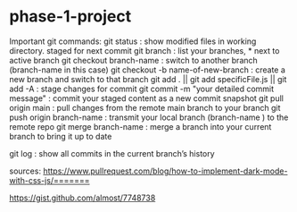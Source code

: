 # phase-1-project
Important git commands:
git status : show modified files in working directory. staged for next commit
git branch : list your branches, * next to active branch
git checkout branch-name : switch to another branch (branch-name in this case)
git checkout -b name-of-new-branch : create a new branch and switch to that branch
git add . || git add specificFile.js || git add -A : stage changes for commit
git commit -m "your detailed commit message" : commit your staged content as a new commit snapshot
git pull origin main : pull changes from the remote main branch to your branch
git push origin branch-name : transmit your local branch (branch-name ) to the remote repo
git merge branch-name : merge a branch into your current branch to bring it up to date

git log : show all commits in the current branch’s history

sources:
https://www.pullrequest.com/blog/how-to-implement-dark-mode-with-css-js/=======

https://gist.github.com/almost/7748738

